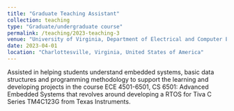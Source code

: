 ```yaml
---
title: "Graduate Teaching Assistant"
collection: teaching
type: "Graduate/undergraduate course"
permalink: /teaching/2023-teaching-3
venue: "University of Virginia, Department of Electrical and Computer Engineering"
date: 2023-04-01
location: "Charlottesville, Virginia, United States of America"
---
```


Assisted in helping students understand embedded systems, basic data structures and programming methodology to support the learning and developing projects in the course ECE 4501-6501, CS 6501: Advanced Embedded Systems that revolves around developing a RTOS for Tiva C Series TM4C123G from Texas Instruments. 

